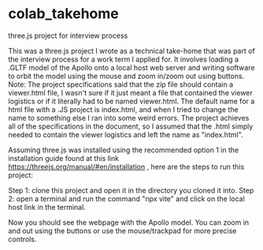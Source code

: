 # colab_takehome
three.js project for interview process

This was a three.js project I wrote as a technical take-home that was part of the interview process for a work term I applied for. It involves loading a .GLTF model of the Apollo onto a local host web server and writing software to orbit the model using the mouse and zoom in/zoom out using buttons. Note: The project specifications said that the zip file should contain a viewer.html file, I wasn't sure if it just meant a file that contained the viewer logistics or if it literally had to be named viewer.html. The default name for a html file with a .JS project is index.html, and when I tried to change the name to something else I ran into some weird errors. The project achieves all of the specifications in the document, so I assumed that the .html simply needed to contain the viewer logistics and left the name as "index.html".

Assuming three.js was installed using the recommended option 1 in the installation guide found at this link https://threejs.org/manual/#en/installation , here are the steps to run this project: 

Step 1: clone this project and open it in the directory you cloned it into. 
Step 2: open a terminal and run the command "npx vite" and click on the local host link in the terminal.

Now you should see the webpage with the Apollo model. You can zoom in and out using the buttons or use the mouse/trackpad for more precise controls.
